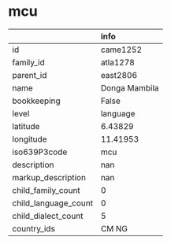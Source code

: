 # mcu
|                      | info          |
|:---------------------|:--------------|
| id                   | came1252      |
| family_id            | atla1278      |
| parent_id            | east2806      |
| name                 | Donga Mambila |
| bookkeeping          | False         |
| level                | language      |
| latitude             | 6.43829       |
| longitude            | 11.41953      |
| iso639P3code         | mcu           |
| description          | nan           |
| markup_description   | nan           |
| child_family_count   | 0             |
| child_language_count | 0             |
| child_dialect_count  | 5             |
| country_ids          | CM NG         |
